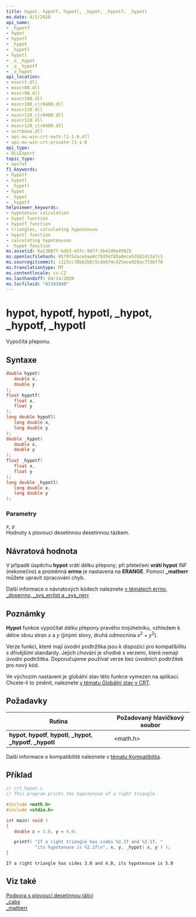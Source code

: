 ```yaml
---
title: hypot, hypotf, hypotl, _hypot, _hypotf, _hypotl
ms.date: 4/2/2020
api_name:
- _hypotf
- hypot
- hypotf
- _hypot
- _hypotl
- hypotl
- _o__hypot
- _o__hypotf
- _o_hypot
api_location:
- msvcrt.dll
- msvcr80.dll
- msvcr90.dll
- msvcr100.dll
- msvcr100_clr0400.dll
- msvcr110.dll
- msvcr110_clr0400.dll
- msvcr120.dll
- msvcr120_clr0400.dll
- ucrtbase.dll
- api-ms-win-crt-math-l1-1-0.dll
- api-ms-win-crt-private-l1-1-0
api_type:
- DLLExport
topic_type:
- apiref
f1_keywords:
- hypotf
- hypotl
- _hypotl
- hypot
- _hypot
- _hypotf
helpviewer_keywords:
- hypotenuse calculation
- hypot function
- hypotf function
- triangles, calculating hypotenuse
- hypotl function
- calculating hypotenuses
- _hypot function
ms.assetid: 6a13887f-bd53-43fc-9d77-5b42d6e49925
ms.openlocfilehash: 85f975dace6aa0c79356f85a8ece53b82413a7c3
ms.sourcegitcommit: c123cc76bb2b6c5cde6f4c425ece420ac733bf70
ms.translationtype: MT
ms.contentlocale: cs-CZ
ms.lasthandoff: 04/14/2020
ms.locfileid: "81343948"
---
```

# <a name="hypot-hypotf-hypotl-_hypot-_hypotf-_hypotl"></a>hypot, hypotf, hypotl, _hypot, _hypotf, _hypotl

Vypočítá přeponu.

## <a name="syntax"></a>Syntaxe

```C
double hypot(
   double x,
   double y
);
float hypotf(
   float x,
   float y
);
long double hypotl(
   long double x,
   long double y
);
double _hypot(
   double x,
   double y
);
float _hypotf(
   float x,
   float y
);
long double _hypotl(
   long double x,
   long double y
);
```

### <a name="parameters"></a>Parametry

*x*, *y*<br/>
Hodnoty s plovoucí desetinnou desetinnou tázkem.

## <a name="return-value"></a>Návratová hodnota

V případě úspěchu **hypot** vrátí délku přepony; při přetečení **vrátí hypot** INF (nekonečno) a proměnná **errno** je nastavena na **ERANGE**. Pomocí **_matherr** můžete upravit zpracování chyb.

Další informace o návratových kódech naleznete [v tématech errno, _doserrno, _sys_errlist a _sys_nerr](../../c-runtime-library/errno-doserrno-sys-errlist-and-sys-nerr.md).

## <a name="remarks"></a>Poznámky

**Hypot** funkce vypočítat délku přepony pravého trojúhelníku, vzhledem k délce obou stran *x* a *y* (jinými slovy, druhá odmocnina *x*<sup>2</sup> + *y*<sup>2</sup>).

Verze funkcí, které mají úvodní podtržítka jsou k dispozici pro kompatibilitu s dřívějšími standardy. Jejich chování je shodné s verzemi, které nemají úvodní podtržítka. Doporučujeme používat verze bez úvodních podtržítek pro nový kód.

Ve výchozím nastavení je globální stav této funkce vymezen na aplikaci. Chcete-li to změnit, naleznete [v tématu Globální stav v CRT](../global-state.md).

## <a name="requirements"></a>Požadavky

|Rutina|Požadovaný hlavičkový soubor|
|-------------|---------------------|
|**hypot**, **hypotf**, **hypotl**, **_hypot**, **_hypotf**, **_hypotl**|\<math.h>|

Další informace o kompatibilitě naleznete v [tématu Kompatibilita](../../c-runtime-library/compatibility.md).

## <a name="example"></a>Příklad

```C
// crt_hypot.c
// This program prints the hypotenuse of a right triangle.

#include <math.h>
#include <stdio.h>

int main( void )
{
   double x = 3.0, y = 4.0;

   printf( "If a right triangle has sides %2.1f and %2.1f, "
           "its hypotenuse is %2.1f\n", x, y, _hypot( x, y ) );
}
```

```Output
If a right triangle has sides 3.0 and 4.0, its hypotenuse is 5.0
```

## <a name="see-also"></a>Viz také

[Podpora s plovoucí desetinnou tálicí](../../c-runtime-library/floating-point-support.md)<br/>
[_cabs](cabs.md)<br/>
[_matherr](matherr.md)<br/>
